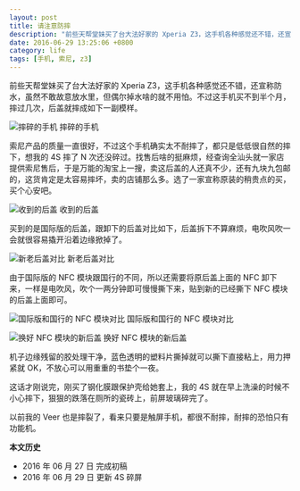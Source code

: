 ```yaml
---
layout: post
title: 请注意防摔
description: "前些天帮堂妹买了台大法好家的 Xperia Z3，这手机各种感觉还不错，还宣称防水，虽然不敢故意放水里，但偶尔掉水啥的就不用怕。不过这手机买不到半个月，摔过几次，后盖就摔成如下一副模样。"
date: 2016-06-29 13:25:06 +0800
category: life
tags: [手机, 索尼, z3]
---
```


前些天帮堂妹买了台大法好家的 Xperia Z3，这手机各种感觉还不错，还宣称防水，虽然不敢故意放水里，但偶尔掉水啥的就不用怕。不过这手机买不到半个月，摔过几次，后盖就摔成如下一副模样。

![摔碎的手机]({{site.IMG_PATH}}/please-protect-your-mobile-phone-01.jpg_640)
摔碎的手机

索尼产品的质量一直很好，不过这个手机确实太不耐摔了，都只是低低很自然的摔下，想我的 4S 摔了 N 次还没碎过。找售后啥的挺麻烦，经查询全汕头就一家店提供索尼售后，于是万能的淘宝上一搜，卖这后盖的人还真不少，还有九块九包邮的，这货肯定是太容易摔坏，卖的店铺那么多。选了一家宣称原装的稍贵点的买，买个心安吧。

![收到的后盖]({{site.IMG_PATH}}/please-protect-your-mobile-phone-02.jpg_640)
收到的后盖

买到的是国际版的后盖，跟卸下的后盖对比如下，后盖拆下不算麻烦，电吹风吹一会就很容易撬开沿着边缘掀掉了。

![新老后盖对比]({{site.IMG_PATH}}/please-protect-your-mobile-phone-03.jpg_640)
新老后盖对比

由于国际版的 NFC 模块跟国行的不同，所以还需要将原后盖上面的 NFC 卸下来，一样是电吹风，吹个一两分钟即可慢慢撕下来，贴到新的已经撕下 NFC 模块的后盖上面即可。

![国际版和国行的 NFC 模块对比]({{site.IMG_PATH}}/please-protect-your-mobile-phone-04.jpg_640)
国际版和国行的 NFC 模块对比

![换好 NFC 模块的新后盖]({{site.IMG_PATH}}/please-protect-your-mobile-phone-05.jpg_640)
换好 NFC 模块的新后盖

机子边缘残留的胶处理干净，蓝色透明的塑料片撕掉就可以撕下直接粘上，用力押紧就 OK，不放心可以用重重的书垫个一夜。

这话才刚说完，刚买了钢化膜跟保护壳给她套上，我的 4S 就在早上洗澡的时候不小心摔下，狠狠的跌落在厕所的瓷砖上，前屏玻璃碎完了。

以前我的 Veer 也是摔裂了，看来只要是触屏手机，都很不耐摔，耐摔的恐怕只有功能机。

**本文历史**

* 2016 年 06 月 27 日 完成初稿
* 2016 年 06 月 29 日 更新 4S 碎屏
